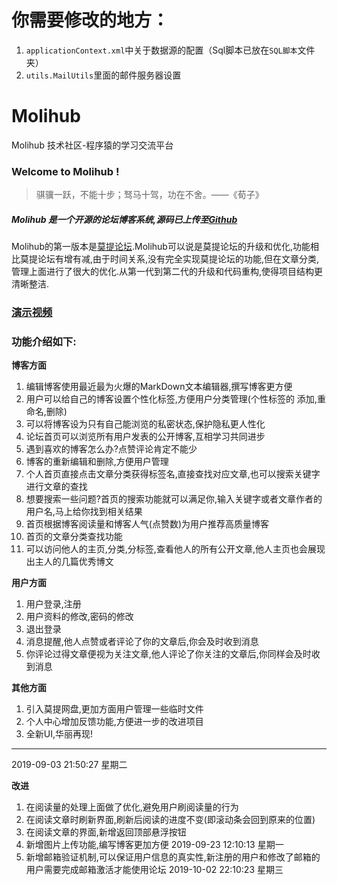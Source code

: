 # 你需要修改的地方：
1. `applicationContext.xml`中关于数据源的配置（Sql脚本已放在`SQL脚本`文件夹）
2. `utils.MailUtils`里面的邮件服务器设置
# Molihub
Molihub 技术社区-程序猿的学习交流平台
### Welcome to Molihub !
> 骐骥一跃，不能十步；驽马十驾，功在不舍。——《荀子》

##### Molihub 是一个开源的论坛博客系统,源码已上传至[Github](https://github.com/xuewei33/Molihub/tree/master/Molihub "Github")
Molihub的第一版本是[莫提论坛](https://github.com/373675032/Forum "莫提论坛").Molihub可以说是莫提论坛的升级和优化,功能相比莫提论坛有增有减,由于时间关系,没有完全实现莫提论坛的功能,但在文章分类,管理上面进行了很大的优化.从第一代到第二代的升级和代码重构,使得项目结构更清晰整洁.
### [演示视频](https://www.bilibili.com/video/av70208129 "演示视频")
### 功能介绍如下:
**博客方面**
1. 编辑博客使用最近最为火爆的MarkDown文本编辑器,撰写博客更方便
2. 用户可以给自己的博客设置个性化标签,方便用户分类管理(个性标签的 添加,重命名,删除)
3. 可以将博客设为只有自己能浏览的私密状态,保护隐私更人性化
4. 论坛首页可以浏览所有用户发表的公开博客,互相学习共同进步
5. 遇到喜欢的博客怎么办?点赞评论肯定不能少
6. 博客的重新编辑和删除,方便用户管理
7. 个人首页直接点击文章分类获得标签名,直接查找对应文章,也可以搜索关键字进行文章的查找
8. 想要搜索一些问题?首页的搜索功能就可以满足你,输入关键字或者文章作者的用户名,马上给你找到相关结果
9. 首页根据博客阅读量和博客人气(点赞数)为用户推荐高质量博客
10. 首页的文章分类查找功能
11. 可以访问他人的主页,分类,分标签,查看他人的所有公开文章,他人主页也会展现出主人的几篇优秀博文

**用户方面**
1. 用户登录,注册
2. 用户资料的修改,密码的修改
3. 退出登录
4. 消息提醒,他人点赞或者评论了你的文章后,你会及时收到消息
5. 你评论过得文章便视为关注文章,他人评论了你关注的文章后,你同样会及时收到消息

**其他方面**
1. 引入莫提网盘,更加方面用户管理一些临时文件
2. 个人中心增加反馈功能,方便进一步的改进项目
3. 全新UI,华丽再现!

------------


2019-09-03 21:50:27 星期二

**改进**

1. 在阅读量的处理上面做了优化,避免用户刷阅读量的行为
2. 在阅读文章时刷新界面,刷新后阅读的进度不变(即滚动条会回到原来的位置)
3. 在阅读文章的界面,新增返回顶部悬浮按钮
4. 新增图片上传功能,编写博客更加方便
2019-09-23 12:10:13 星期一
5. 新增邮箱验证机制,可以保证用户信息的真实性,新注册的用户和修改了邮箱的用户需要完成邮箱激活才能使用论坛
2019-10-02 22:10:23 星期三
